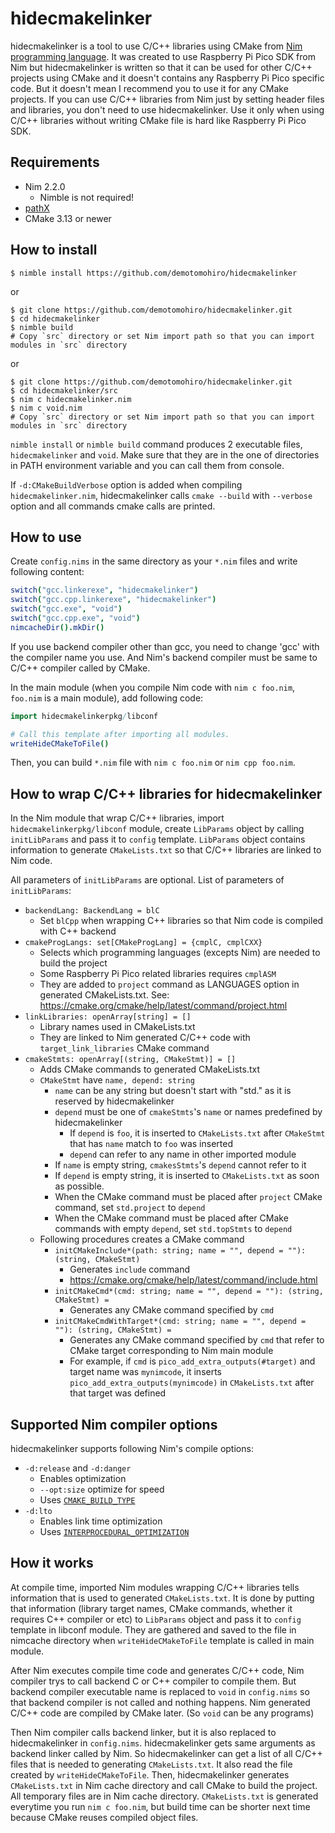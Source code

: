 # hidecmakelinker
hidecmakelinker is a tool to use C/C++ libraries using CMake from [Nim programming language](https://nim-lang.org).
It was created to use Raspberry Pi Pico SDK from Nim but hidecmakelinker is written so that it can be used for other C/C++ projects using CMake and it doesn't contains any Raspberry Pi Pico specific code.
But it doesn't mean I recommend you to use it for any CMake projects. If you can use C/C++ libraries from Nim just by setting header files and libraries, you don't need to use hidecmakelinker. Use it only when using C/C++ libraries without writing CMake file is hard like Raspberry Pi Pico SDK.


## Requirements
- Nim 2.2.0
  - Nimble is not required!
- [pathX](https://github.com/demotomohiro/pathX)
- CMake 3.13 or newer


## How to install
```console
$ nimble install https://github.com/demotomohiro/hidecmakelinker
```
or
```console
$ git clone https://github.com/demotomohiro/hidecmakelinker.git
$ cd hidecmakelinker
$ nimble build
# Copy `src` directory or set Nim import path so that you can import modules in `src` directory
```
or
```console
$ git clone https://github.com/demotomohiro/hidecmakelinker.git
$ cd hidecmakelinker/src
$ nim c hidecmakelinker.nim
$ nim c void.nim
# Copy `src` directory or set Nim import path so that you can import modules in `src` directory
```

`nimble install` or `nimble build` command produces 2 executable files, `hidecmakelinker` and `void`.
Make sure that they are in the one of directories in PATH environment variable and you can call them from console.

If `-d:CMakeBuildVerbose` option is added when compiling `hidecmakelinker.nim`,
hidecmakelinker calls `cmake --build` with `--verbose` option and all commands cmake calls are printed.


## How to use
Create `config.nims` in the same directory as your `*.nim` files and write following content:
```nim
switch("gcc.linkerexe", "hidecmakelinker")
switch("gcc.cpp.linkerexe", "hidecmakelinker")
switch("gcc.exe", "void")
switch("gcc.cpp.exe", "void")
nimcacheDir().mkDir()
```

If you use backend compiler other than gcc, you need to change 'gcc' with the compiler name you use.
And Nim's backend compiler must be same to C/C++ compiler called by CMake.

In the main module (when you compile Nim code with `nim c foo.nim`, `foo.nim` is a main module), add following code:
```nim
import hidecmakelinkerpkg/libconf

# Call this template after importing all modules.
writeHideCMakeToFile()
```

Then, you can build `*.nim` file with `nim c foo.nim` or `nim cpp foo.nim`.


## How to wrap C/C++ libraries for hidecmakelinker
In the Nim module that wrap C/C++ libraries, import `hidecmakelinkerpkg/libconf` module, create `LibParams` object by calling `initLibParams` and pass it to `config` template.
`LibParams` object contains information to generate `CMakeLists.txt` so that C/C++ libraries are linked to Nim code.

All parameters of `initLibParams` are optional.
List of parameters of `initLibParams`:
- `backendLang: BackendLang = blC`
  - Set `blCpp` when wrapping C++ libraries so that Nim code is compiled with C++ backend
- `cmakeProgLangs: set[CMakeProgLang] = {cmplC, cmplCXX}`
  - Selects which programming languages (excepts Nim) are needed to build the project
  - Some Raspberry Pi Pico related libraries requires `cmplASM`
  - They are added to `project` command as LANGUAGES option in generated CMakeLists.txt. See: https://cmake.org/cmake/help/latest/command/project.html
- `linkLibraries: openArray[string] = []`
  - Library names used in CMakeLists.txt
  - They are linked to Nim generated C/C++ code with `target_link_libraries` CMake command
- `cmakeStmts: openArray[(string, CMakeStmt)] = []`
  - Adds CMake commands to generated CMakeLists.txt
  - `CMakeStmt` have `name, depend: string`
    - `name` can be any string but doesn't start with "std." as it is reserved by hidecmakelinker
    - `depend` must be one of `cmakeStmts`'s `name` or names predefined by hidecmakelinker
      - If `depend` is `foo`, it is inserted to `CMakeLists.txt` after `CMakeStmt` that has `name` match to `foo` was inserted
      - `depend` can refer to any name in other imported module
    - If `name` is empty string, `cmakesStmts`'s `depend` cannot refer to it
    - If `depend` is empty string, it is inserted to `CMakeLists.txt` as soon as possible.
    - When the CMake command must be placed after `project` CMake command, set `std.project` to `depend`
    - When the CMake command must be placed after CMake commands with empty `depend`, set `std.topStmts` to `depend`
  - Following procedures creates a CMake command
    - `initCMakeInclude*(path: string; name = "", depend = ""): (string, CMakeStmt)`
      - Generates `include` command
      - https://cmake.org/cmake/help/latest/command/include.html
    - `initCMakeCmd*(cmd: string; name = "", depend = ""): (string, CMakeStmt) =`
      - Generates any CMake command specified by `cmd`
    - `initCMakeCmdWithTarget*(cmd: string; name = "", depend = ""): (string, CMakeStmt) =`
      - Generates any CMake command specified by `cmd` that refer to CMake target corresponding to Nim main module
      - For example, if `cmd` is `pico_add_extra_outputs(#target)` and target name was `mynimcode`, it inserts `pico_add_extra_outputs(mynimcode)` in `CMakeLists.txt` after that target was defined


## Supported Nim compiler options
hidecmakelinker supports following Nim's compile options:
- `-d:release` and `-d:danger`
  - Enables optimization
  - `--opt:size` optimize for speed
  - Uses [`CMAKE_BUILD_TYPE`](https://cmake.org/cmake/help/latest/variable/CMAKE_BUILD_TYPE.html)
- `-d:lto`
  - Enables link time optimization
  - Uses [`INTERPROCEDURAL_OPTIMIZATION`](https://cmake.org/cmake/help/latest/prop_tgt/INTERPROCEDURAL_OPTIMIZATION.html)


## How it works
At compile time, imported Nim modules wrapping C/C++ libraries tells information that is used to generated `CMakeLists.txt`.
It is done by putting that information (library target names, CMake commands, whether it requires C++ compiler or etc) to `LibParams` object and pass it to `config` template in libconf module.
They are gathered and saved to the file in nimcache directory when `writeHideCMakeToFile` template is called in main module.

After Nim executes compile time code and generates C/C++ code, Nim compiler trys to call backend C or C++ compiler to compile them.
But backend compiler executable name is replaced to `void` in `config.nims` so that backend compiler is not called and nothing happens. Nim generated C/C++ code are compiled by CMake later.
(So `void` can be any programs)

Then Nim compiler calls backend linker, but it is also replaced to hidecmakelinker in `config.nims`.
hidecmakelinker gets same arguments as backend linker called by Nim.
So hidecmakelinker can get a list of all C/C++ files that is needed to generating `CMakeLists.txt`.
It also read the file created by `writeHideCMakeToFile`.
Then, hidecmakelinker generates `CMakeLists.txt` in Nim cache directory and call CMake to build the project.
All temporary files are in Nim cache directory.
`CMakeLists.txt` is generated everytime you run `nim c foo.nim`, but build time can be shorter next time because CMake reuses compiled object files.
